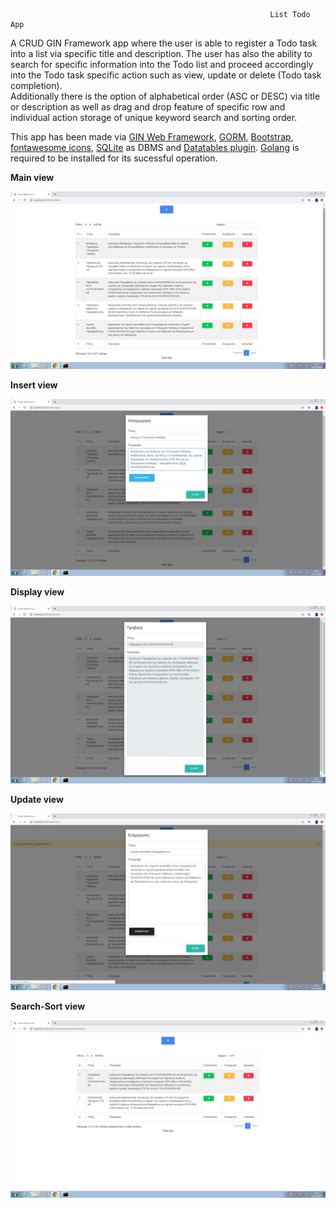                                                               List Todo App

A CRUD GIN Framework app where the user is able to register a Todo task into a list via specific title and description. The user has also the ability to search for specific information into the Todo list and proceed accordingly into the Todo task specific action such as view, update or delete (Todo task completion).  
Additionally there is the option of alphabetical order (ASC or DESC) via title or description as well as drag and drop feature of specific row and individual action storage of unique keyword search and sorting order.

This app has been made via [GIN Web Framework](https://gin-gonic.com/), [GORM](https://gorm.io/index.html), [Bootstrap](https://getbootstrap.com/), [fontawesome icons](https://fontawesome.com/), [SQLite](https://sqlitestudio.pl/) as DBMS and [Datatables plugin](https://datatables.net/). [Golang](https://golang.org/) is required to be installed for its sucessful operation. 

**Main view**

![](screenshots/1.png)

**Insert view**

![](screenshots/2.png)

**Display view**

![](screenshots/3.png)

**Update view**

![](screenshots/4.png)

**Search-Sort view**

![](screenshots/5.png)
